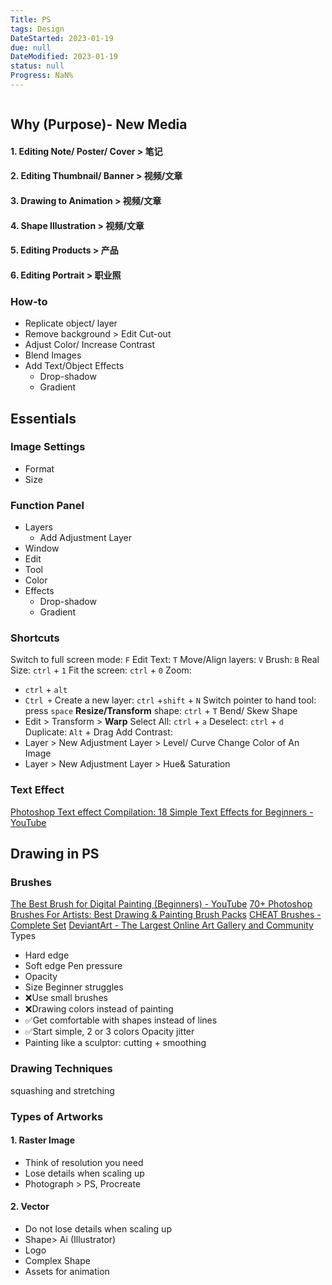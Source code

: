 ```yaml
---
Title: PS
tags: Design
DateStarted: 2023-01-19
due: null
DateModified: 2023-01-19
status: null
Progress: NaN%
---
```


```toc

```

## Why (Purpose)- New Media

#### 1. Editing Note/ Poster/ Cover > 笔记

#### 2. Editing Thumbnail/ Banner > 视频/文章

#### 3. Drawing to Animation > 视频/文章

#### 4. Shape Illustration > 视频/文章

#### 5. Editing Products > 产品

#### 6. Editing Portrait > 职业照

### How-to

- Replicate object/ layer
- Remove background > Edit Cut-out
- Adjust Color/ Increase Contrast
- Blend Images
- Add Text/Object Effects
  - Drop-shadow
  - Gradient

## Essentials

### Image Settings

- Format
- Size

### Function Panel

- Layers
  - Add Adjustment Layer
- Window
- Edit
- Tool
- Color
- Effects
  - Drop-shadow
  - Gradient

### Shortcuts

Switch to full screen mode: `F`
Edit Text: `T`
Move/Align layers: `V`
Brush: `B`
Real Size: `ctrl` + `1`
Fit the screen: `ctrl` + `0`
Zoom:

- `ctrl` + `alt`
- `Ctrl +`
  Create a new layer: `ctrl` +`shift` + `N`
  Switch pointer to hand tool: press `space`
  **Resize/Transform** shape: `ctrl` + `T`
  Bend/ Skew Shape
- Edit > Transform > **Warp**
  Select All: `ctrl` + `a`
  Deselect: `ctrl` + `d`
  Duplicate: `Alt` + Drag
  Add Contrast:
- Layer > New Adjustment Layer > Level/ Curve
  Change Color of An Image
- Layer > New Adjustment Layer > Hue& Saturation

### Text Effect

[Photoshop Text effect Compilation: 18 Simple Text Effects for Beginners - YouTube](https://www.youtube.com/watch?v=Z8DehBmFqLc)

## Drawing in PS

### Brushes

[The Best Brush for Digital Painting (Beginners) - YouTube](https://www.youtube.com/watch?v=-Nt9fa8jZUE)
[70+ Photoshop Brushes For Artists: Best Drawing & Painting Brush Packs](https://conceptartempire.com/photoshop-brushes/)
[CHEAT Brushes - Complete Set](https://cubebrush.co/mb/products/z5ovjq/cheat-brushes-complete-set?ref=conartemp)
[DeviantArt - The Largest Online Art Gallery and Community](https://www.deviantart.com/)
Types

- Hard edge
- Soft edge
  Pen pressure
- Opacity
- Size
  Beginner struggles
- ❌Use small brushes
- ❌Drawing colors instead of painting
- ✅Get comfortable with shapes instead of lines
- ✅Start simple, 2 or 3 colors
  Opacity jitter
- Painting like a sculptor: cutting + smoothing

### Drawing Techniques

squashing and stretching

### Types of Artworks

#### 1. Raster Image

- Think of resolution you need
- Lose details when scaling up
- Photograph > PS, Procreate

#### 2. Vector

- Do not lose details when scaling up
- Shape> Ai (Illustrator)
- Logo
- Complex Shape
- Assets for animation
